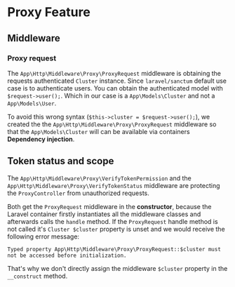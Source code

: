 # Proxy Feature


## Middleware

### Proxy request

The `App\Http\Middleware\Proxy\ProxyRequest` middleware is obtaining the
requests authenticated `Cluster` instance. Since `laravel/sanctum` default use case
is to authenticate users. You can obtain the authenticated model with `$request->user();`.
Which in our case is a `App\Models\Cluster` and not a `App\Models\User`.

To avoid this wrong syntax (`$this->cluster = $request->user();`), we created the the `App\Http\Middleware\Proxy\ProxyRequest` middleware so that the `App\Models\Cluster` will can be available via containers **Dependency injection**.

## Token status and scope

The `App\Http\Middleware\Proxy\VerifyTokenPermission` and the `App\Http\Middleware\Proxy\VerifyTokenStatus` middleware are protecting the `ProxyController` from unauthorized requests.

Both get the `ProxyRequest` middleware in the **constructor**, because the Laravel container firstly instantiates all the middleware classes and afterwards calls the `handle` method. If the `ProxyRequest` handle method is not called it's `Cluster $cluster`
property is unset and we would receive the following error message:

```
Typed property App\Http\Middleware\Proxy\ProxyRequest::$cluster must not be accessed before initialization.
```

That's why we don't directly assign the middleware `$cluster` property in the `__construct` method.